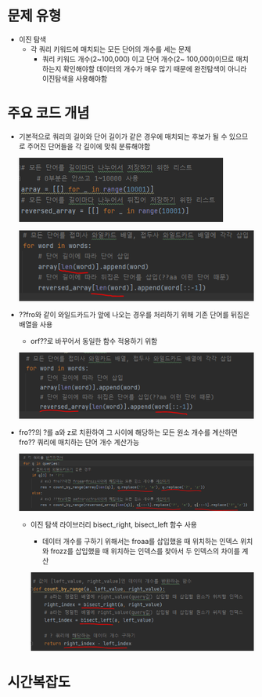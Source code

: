 # 문제 유형
- 이진 탐색
  - 각 쿼리 키워드에 매치되는 모든 단어의 개수를 세는 문제
    - 쿼리 키워드 개수(2~100,000) 이고 단어 개수(2~ 100,000)이므로 매치하는지 확인해야할 데이터의 개수가 매우 많기 때문에 완전탐색이 아니라 이진탐색을 사용해야함
  
# 주요 코드 개념
- 기본적으로 쿼리의 길이와 단어 길이가 같은 경우에 매치되는 후보가 될 수 있으므로 주어진 단어들을 각 길이에 맞춰 분류해야함 
  
  ![img_3.png](캡처이미지/img_3.png)

  ![img_4.png](캡처이미지/img_4.png)

- ??fro와 같이 와일드카드가 앞에 나오는 경우를 처리하기 위해 기존 단어를 뒤집은 배열을 사용
  - orf??로 바꾸어서 동일한 함수 적용하기 위함
  
  ![img_5.png](캡처이미지/img_5.png)

- fro??의 ?를 a와 z로 치환하여 그 사이에 해당하는 모든 원소 개수를 계산하면 fro?? 쿼리에 매치하는 단어 개수 계산가능

  ![img_6.png](캡처이미지/img_6.png)

  - 이진 탐색 라이브러리 bisect_right, bisect_left 함수 사용
    - 데이터 개수를 구하기 위해서는 froaa를 삽입했을 때 위치하는 인덱스 위치와 frozz를 삽입했을 때 위치하는 인덱스를 찾아서 두 인덱스의 차이를 계산
    
    ![img_7.png](캡처이미지/img_7.png)

# 시간복잡도